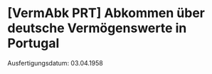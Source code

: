 # [VermAbk PRT] Abkommen über deutsche Vermögenswerte in Portugal

Ausfertigungsdatum: 03.04.1958

 